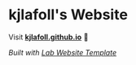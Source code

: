
# kjlafoll's Website

Visit **[kjlafoll.github.io](https://kjlafoll.github.io)** 🚀

_Built with [Lab Website Template](https://greene-lab.gitbook.io/lab-website-template-docs)_

